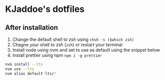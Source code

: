 # KJaddoe's dotfiles

## After installation

1. Change the default shell to zsh using `chsh -s ($which zsh)`
2. Chagne your shell to zsh (`zsh`) or restart your terminal
3. Install node using nvm and set to use as default using the snippet below
4. Install prettier using npm `npm i -g prettier`

```bash
nvm install --lts
nvm use --lts
nvm alias default lts/*
```
